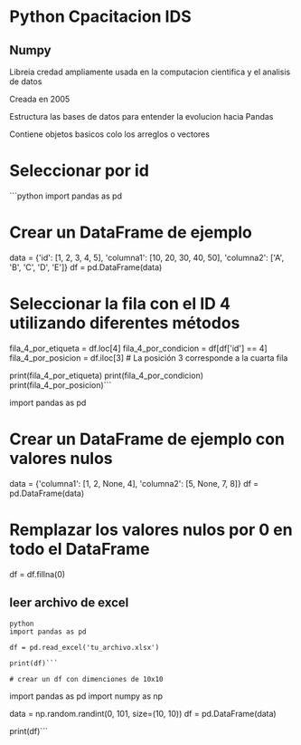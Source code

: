 # Python Cpacitacion IDS

<h2>Numpy</h2>
<p>Libreia credad ampliamente usada en la computacion cientifica y el analisis de datos</p>
<p>Creada en 2005</p>
<p>Estructura las bases de datos para entender la evolucion hacia Pandas</p>
<p>Contiene objetos basicos colo los arreglos o vectores</p>

<h1>Seleccionar por id</h1>
```python
import pandas as pd

# Crear un DataFrame de ejemplo
data = {'id': [1, 2, 3, 4, 5],
        'columna1': [10, 20, 30, 40, 50],
        'columna2': ['A', 'B', 'C', 'D', 'E']}
df = pd.DataFrame(data)

# Seleccionar la fila con el ID 4 utilizando diferentes métodos
fila_4_por_etiqueta = df.loc[4]
fila_4_por_condicion = df[df['id'] == 4]
fila_4_por_posicion = df.iloc[3]  # La posición 3 corresponde a la cuarta fila

print(fila_4_por_etiqueta)
print(fila_4_por_condicion)
print(fila_4_por_posicion)```


import pandas as pd

# Crear un DataFrame de ejemplo con valores nulos
data = {'columna1': [1, 2, None, 4],
        'columna2': [5, None, 7, 8]}
df = pd.DataFrame(data)

# Remplazar los valores nulos por 0 en todo el DataFrame
df = df.fillna(0)


## leer archivo de excel

```
python
import pandas as pd

df = pd.read_excel('tu_archivo.xlsx')

print(df)```

# crear un df con dimenciones de 10x10
```
import pandas as pd
import numpy as np

data = np.random.randint(0, 101, size=(10, 10))
df = pd.DataFrame(data)

print(df)```

